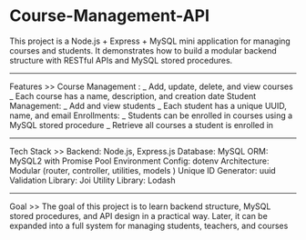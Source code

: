 # Course-Management-API

This project is a Node.js + Express + MySQL mini application for managing courses and students. It demonstrates how to build a modular backend structure with RESTful APIs and MySQL stored procedures.

---

Features >>
Course Management :
_ Add, update, delete, and view courses
_ Each course has a name, description, and creation date
Student Management:
_ Add and view students
_ Each student has a unique UUID, name, and email
Enrollments:
_ Students can be enrolled in courses using a MySQL stored procedure
_ Retrieve all courses a student is enrolled in

---

Tech Stack >>
Backend: Node.js, Express.js
Database: MySQL
ORM: MySQL2 with Promise Pool
Environment Config: dotenv
Architecture: Modular (router, controller, utilities, models )
Unique ID Generator: uuid
Validation Library: Joi
Utility Library: Lodash

---

Goal >>
The goal of this project is to learn backend structure, MySQL stored procedures, and API design in a practical way.
Later, it can be expanded into a full system for managing students, teachers, and courses
